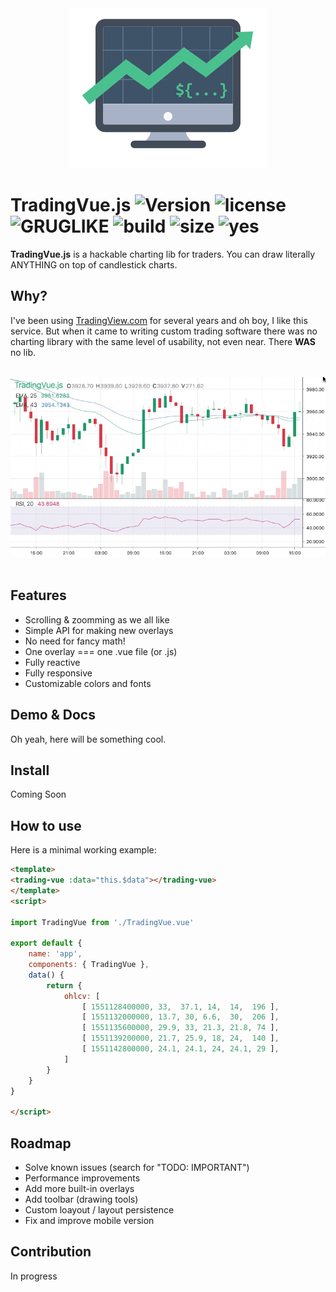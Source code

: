 
<div align="center">
  <img width="318" heigth="256" src="assets/README-c8a97eb7.png" alt="trading-vue logo">
</div>

# TradingVue.js ![Version](https://img.shields.io/badge/Version-v0.1.2-brightgreen.svg) ![license](https://img.shields.io/badge/license-MIT-blue.svg) ![GRUGLIKE](https://img.shields.io/badge/GRUG-LIKE-yellow.svg) ![build](https://img.shields.io/badge/build-passing-brightgreen.svg) ![size](https://img.shields.io/github/size/C451/trading-vue-js/dist/trading-vue.min.js.svg) ![yes](https://img.shields.io/badge/by%20trader-for%20traders-lightgray.svg)


**TradingVue.js** is a hackable charting lib for traders. You can draw literally ANYTHING on top of candlestick charts.

## Why?

I've been using [TradingView.com](https://www.tradingview.com) for several years and oh boy, I like this service.
But when it came to writing custom trading software there was no charting library with the same level of usability, not even near. There **WAS** no lib.

<br>

<div align="center">
    <img width="780" heigth="446" src="assets/README-db7bd751.gif" alt="White preview">
</div>

<br>

## Features

* Scrolling & zoomming as we all like
* Simple API for making new overlays
* No need for fancy math!
* One overlay === one .vue file (or .js)
* Fully reactive
* Fully responsive
* Customizable colors and fonts

## Demo & Docs

Oh yeah, here will be something cool.

## Install

Coming Soon

## How to use

Here is a minimal working example:

```html
<template>
<trading-vue :data="this.$data"></trading-vue>
</template>
<script>

import TradingVue from './TradingVue.vue'

export default {
    name: 'app',
    components: { TradingVue },
    data() {
        return {
            ohlcv: [
                [ 1551128400000, 33,  37.1, 14,  14,  196 ],
                [ 1551132000000, 13.7, 30, 6.6,  30,  206 ],
                [ 1551135600000, 29.9, 33, 21.3, 21.8, 74 ],
                [ 1551139200000, 21.7, 25.9, 18, 24,  140 ],
                [ 1551142800000, 24.1, 24.1, 24, 24.1, 29 ],
            ]
        }
    }
}

</script>

```

## Roadmap

* Solve known issues (search for "TODO: IMPORTANT")
* Performance improvements
* Add more built-in overlays
* Add toolbar (drawing tools)
* Custom loayout / layout persistence
* Fix and improve mobile version

## Contribution

In progress
